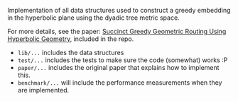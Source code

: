 Implementation of all data structures used to construct a greedy
embedding in the hyperbolic plane using the dyadic tree metric space.

For more details, see the paper: 
[Succinct Greedy Geometric Routing Using Hyperbolic Geometry](/paper/Succinct%20Greedy%20Geometric%20Routing%20Using%20Hyperbolic%20Geometry.pdf),
included in the repo.

- `lib/...` includes the data structures
- `test/...` includes the tests to make sure the code (somewhat) works :P
- `paper/...` includes the original paper that explains how to implement this.
- `benchmark/...` will include the performance measurements when they are implemented.
